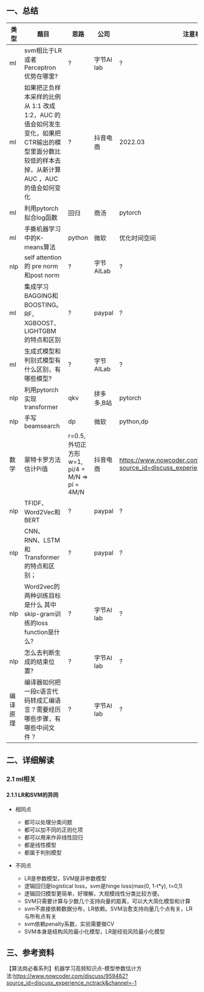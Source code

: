 ## 一、总结
|  类型   | 题目  |  思路          |  公司 |  注意事项   | 时间  |
|  -     | -     | -              |  -   |  -        | -   |
|ml|svm相比于LR或者Perceptron 优势在哪里?|?|字节AI lab|?|21.12|
|ml|如果把正负样本采样的比例从 1:1 改成 1:2，AUC 的值会如何发生变化，如果把CTR输出的模型里面分数比较低的样本去掉，从新计算 AUC ，AUC 的值会如何变化|?|抖音电商|2022.03|
| ml  | 利用pytorch拟合log函数 | 回归  | 商汤 | pytorch  | 6月 |
|ml|手撕机器学习中的K-means算法|python|微软|优化时间空间|5月|
|nlp|self attention的  pre norm和post norm| ? | 字节AILab | ? | 5月|
|ml|集成学习BAGGING和BOOSTING。RF、XGBOOST、LIGHTGBM的特点和区别| ? | paypal | ? | 21.12|
|ml|生成式模型和判别式模型有什么区别，有哪些模型?| ? | 字节AILab | ? | 21.12|
| nlp  | 利用pytorch实现transformer | qkv  | 拼多多,B站 | pytorch  | 6月 |
| nlp  | 手写beamsearch | dp  | 微软 | python,dp  | 6月 |
|数学| 蒙特卡罗方法估计Pi值 | r=0.5,外切正方形w=1, pi/4 = M/N => pi = 4M/N | 抖音电商| https://www.nowcoder.com/discuss/925710?source_id=discuss_experience_nctrack&channel=-1|2022.03|
|nlp|TFIDF、Word2Vec和BERT| ? | paypal | ? | 21.12|
|nlp|CNN、RNN、LSTM和Transformer的特点和区别；|?|paypal|?|21.12|
|nlp|Word2vec的两种训练目标是什么 其中skip-gram训练的loss function是什么?|?|字节AI lab|?|21.12|
|nlp|怎么去判断生成的结束位置?|?|字节AI lab|?|21.12|
|编译原理|编译器如何把一段c语言代码转成汇编语言？需要经历哪些步骤，有哪些中间文件？|?|字节AI lab|?|21.12|

## 二、详细解读

### 2.1 ml相关
#### 2.1.1 LR和SVM的异同
- 相同点
  - 都可以处理分类问题
  - 都可以加不同的正则化项
  - 都可以用来作非线性回归
  - 都是线性模型
  - 都属于判别模型

- 不同点
  - LR是参数模型，SVM是非参数模型
  - 逻辑回归是logistical loss，svm是hinge loss(max(0, 1-t*y), t=0,1)
  - 逻辑回归模型更简单，好理解，大规模线性分类比较方便。
  - SVM只需要计算与少数几个支持向量的距离，可以大大简化模型和计算
  - svm不直接依赖数据分布，LR依赖。SVM治愈支持向量几个点有关，LR与所有点有关
  - svm依赖penalty系数，实验需要做CV
  - SVM本身是结构风险最小化模型，LR是经验风险最小化模型

## 三、参考资料

【算法岗必看系列】机器学习高频知识点-模型参数估计方法:https://www.nowcoder.com/discuss/959482?source_id=discuss_experience_nctrack&channel=-1


